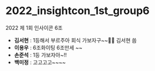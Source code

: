 # 2022_insightcon_1st_group6
2022 제 1회 인사이콘 6조

- __김서현__ : 1등해서 부르주아 회식 가보자구~~🤩🤩 김서현 씀
- __이용우__ : 6조화이팅 6조만세 ~~
- __손준석__ : 1등 가보자아~!!
- __백미정__ : 고고고고~~~~
